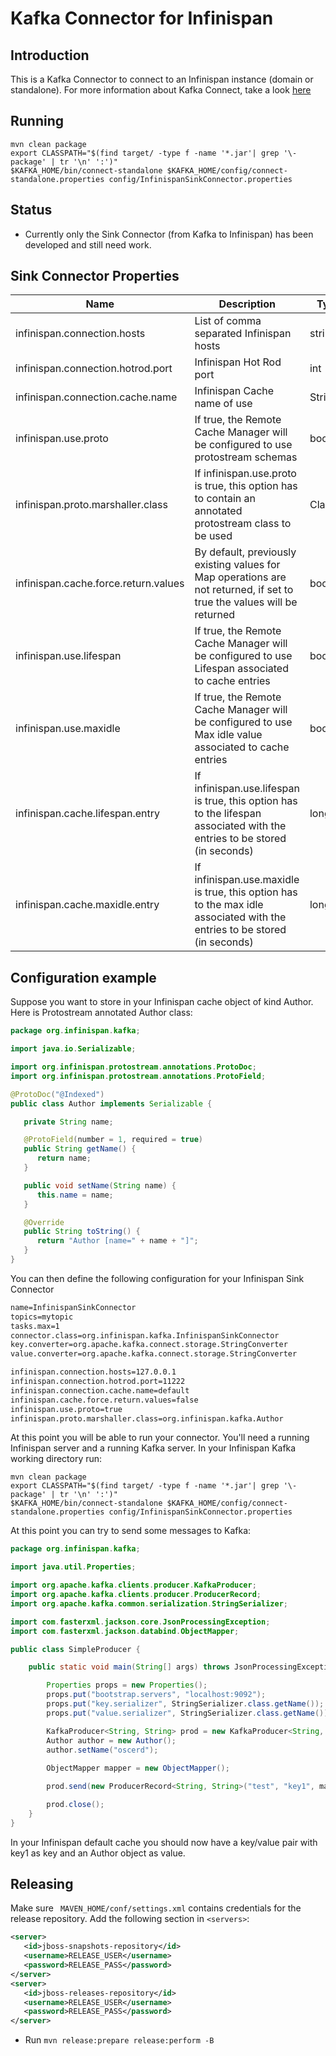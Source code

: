# Kafka Connector for Infinispan

## Introduction

This is a Kafka Connector to connect to an Infinispan instance (domain or standalone). For more information about Kafka Connect, take a look [here](http://kafka.apache.org/documentation/#connect)

## Running

```
mvn clean package
export CLASSPATH="$(find target/ -type f -name '*.jar'| grep '\-package' | tr '\n' ':')"
$KAFKA_HOME/bin/connect-standalone $KAFKA_HOME/config/connect-standalone.properties config/InfinispanSinkConnector.properties
```

## Status

- Currently only the Sink Connector (from Kafka to Infinispan) has been developed and still need work.

## Sink Connector Properties

| Name                                 | Description                                                                                                               | Type    | Default      | Importance |
|--------------------------------------|---------------------------------------------------------------------------------------------------------------------------|-------- |------------- |------------|
| infinispan.connection.hosts          | List of comma separated Infinispan hosts                                                                                  | string  | localhost    | high       |
| infinispan.connection.hotrod.port    | Infinispan Hot Rod port                                                                                                   | int     | 11222        | high       |
| infinispan.connection.cache.name     | Infinispan Cache name of use                                                                                              | String  | default      | medium     |
| infinispan.use.proto                 | If true, the Remote Cache Manager will be configured to use protostream schemas                                           | boolean | false        | medium     |
| infinispan.proto.marshaller.class    | If infinispan.use.proto is true, this option has to contain an annotated protostream class to be used                     | Class   | String.class | medium     |
| infinispan.cache.force.return.values | By default, previously existing values for Map operations are not returned, if set to true the values will be returned    | boolean | false        | low        |
| infinispan.use.lifespan              | If true, the Remote Cache Manager will be configured to use Lifespan associated to cache entries                          | boolean | false        | low        |
| infinispan.use.maxidle               | If true, the Remote Cache Manager will be configured to use Max idle value associated to cache entries                    | boolean | false        | low        |
| infinispan.cache.lifespan.entry      | If infinispan.use.lifespan is true, this option has to the lifespan associated with the entries to be stored (in seconds) | long    | false        | low        |
| infinispan.cache.maxidle.entry       | If infinispan.use.maxidle is true, this option has to the max idle associated with the entries to be stored (in seconds)  | long    | false        | low        |

## Configuration example

Suppose you want to store in your Infinispan cache object of kind Author. Here is Protostream annotated Author class:

```java
package org.infinispan.kafka;

import java.io.Serializable;

import org.infinispan.protostream.annotations.ProtoDoc;
import org.infinispan.protostream.annotations.ProtoField;

@ProtoDoc("@Indexed")
public class Author implements Serializable {

   private String name;

   @ProtoField(number = 1, required = true)
   public String getName() {
      return name;
   }

   public void setName(String name) {
      this.name = name;
   }

   @Override
   public String toString() {
      return "Author [name=" + name + "]";
   }
}
```

You can then define the following configuration for your Infinispan Sink Connector

```txt
name=InfinispanSinkConnector
topics=mytopic
tasks.max=1
connector.class=org.infinispan.kafka.InfinispanSinkConnector
key.converter=org.apache.kafka.connect.storage.StringConverter
value.converter=org.apache.kafka.connect.storage.StringConverter

infinispan.connection.hosts=127.0.0.1
infinispan.connection.hotrod.port=11222
infinispan.connection.cache.name=default
infinispan.cache.force.return.values=false
infinispan.use.proto=true
infinispan.proto.marshaller.class=org.infinispan.kafka.Author
```

At this point you will be able to run your connector. You'll need a running Infinispan server and a running Kafka server. In your Infinispan Kafka working directory run:

```
mvn clean package
export CLASSPATH="$(find target/ -type f -name '*.jar'| grep '\-package' | tr '\n' ':')"
$KAFKA_HOME/bin/connect-standalone $KAFKA_HOME/config/connect-standalone.properties config/InfinispanSinkConnector.properties
```

At this point you can try to send some messages to Kafka:

```java
package org.infinispan.kafka;

import java.util.Properties;

import org.apache.kafka.clients.producer.KafkaProducer;
import org.apache.kafka.clients.producer.ProducerRecord;
import org.apache.kafka.common.serialization.StringSerializer;

import com.fasterxml.jackson.core.JsonProcessingException;
import com.fasterxml.jackson.databind.ObjectMapper;

public class SimpleProducer {

    public static void main(String[] args) throws JsonProcessingException {

        Properties props = new Properties();
        props.put("bootstrap.servers", "localhost:9092");
        props.put("key.serializer", StringSerializer.class.getName());
        props.put("value.serializer", StringSerializer.class.getName());

        KafkaProducer<String, String> prod = new KafkaProducer<String, String>(props);
        Author author = new Author();
        author.setName("oscerd");
        
        ObjectMapper mapper = new ObjectMapper();

        prod.send(new ProducerRecord<String, String>("test", "key1", mapper.writeValueAsString(author)));

        prod.close();
    }
}
```

In your Infinispan default cache you should now have a key/value pair with key1 as key and an Author object as value.

## Releasing

Make sure ``` MAVEN_HOME/conf/settings.xml``` contains credentials for the release repository. Add the following section in ```<servers>```:

```xml
<server>
   <id>jboss-snapshots-repository</id>
   <username>RELEASE_USER</username>
   <password>RELEASE_PASS</password>
</server>
<server>
   <id>jboss-releases-repository</id>
   <username>RELEASE_USER</username>
   <password>RELEASE_PASS</password>
</server>
```

* Run ```mvn release:prepare release:perform -B```


